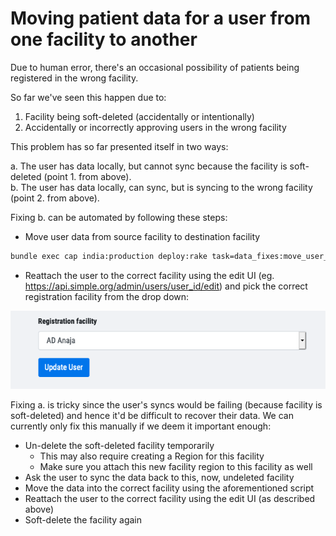 # Moving patient data for a user from one facility to another

Due to human error, there's an occasional possibility of patients being registered in the wrong facility. 

So far we've seen this happen due to:

1. Facility being soft-deleted (accidentally or intentionally)
2. Accidentally or incorrectly approving users in the wrong facility

This problem has so far presented itself in two ways:

a. The user has data locally, but cannot sync because the facility is soft-deleted (point 1. from above).  
b. The user has data locally, can sync, but is syncing to the wrong facility (point 2. from above).

Fixing b. can be automated by following these steps:

* Move user data from source facility to destination facility

```bash
bundle exec cap india:production deploy:rake task=data_fixes:move_user_data_from_source_to_destination_facility[<user-id>,<source-facility-id>,<destination-facility-id>]
```

* Reattach the user to the correct facility using the edit UI (eg. https://api.simple.org/admin/users/user_id/edit) and pick the correct registration facility from the drop down:

![](resources/select-user-facility.png)

Fixing a. is tricky since the user's syncs would be failing (because facility is soft-deleted) and hence it'd be difficult to recover their data. We can currently only fix this manually if we deem it important enough:

* Un-delete the soft-deleted facility temporarily
  * This may also require creating a Region for this facility
  * Make sure you attach this new facility region to this facility as well
* Ask the user to sync the data back to this, now, undeleted facility
* Move the data into the correct facility using the aforementioned script
* Reattach the user to the correct facility using the edit UI (as described above)
* Soft-delete the facility again
